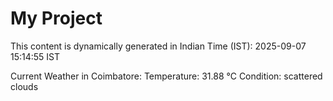 # My Project

This content is dynamically generated in Indian Time (IST): 2025-09-07 15:14:55 IST


Current Weather in Coimbatore:
Temperature: 31.88 °C
Condition: scattered clouds
